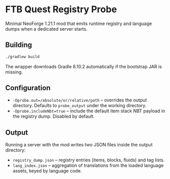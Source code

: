 # FTB Quest Registry Probe

Minimal NeoForge 1.21.1 mod that emits runtime registry and language dumps when a dedicated server starts.

## Building

```bash
./gradlew build
```

The wrapper downloads Gradle 8.10.2 automatically if the bootstrap JAR is missing.

## Configuration

* `-Dprobe.out=/absolute/or/relative/path` – overrides the output directory. Defaults to `probe_output` under the working directory.
* `-Dprobe.includeNbt=true` – include the default item stack NBT payload in the registry dump. Disabled by default.

## Output

Running a server with the mod writes two JSON files inside the output directory:

* `registry_dump.json` – registry entries (items, blocks, fluids) and tag lists.
* `lang_index.json` – aggregation of translations from the loaded language assets, keyed by language code.

